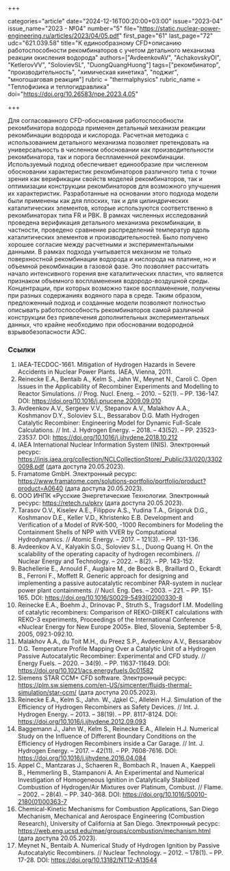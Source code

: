 +++

categories="article"
date="2024-12-16T00:20:00+03:00"
issue="2023-04"
issue_name="2023 - №04"
number="5"
file="https://static.nuclear-power-engineering.ru/articles/2023/04/05.pdf"
first_page="61"
last_page="72"
udc="621.039.58"
title="К единообразному CFD+описанию работоспособности рекомбинаторов с учетом детального механизма реакции окисления водорода"
authors=["AvdeenkovAV", "AchakovskyOI", "KetlerovVV", "SolovievSL", "DuongQuangHuong"]
tags=["рекомбинатор", "производительность", "химическая кинетика", "поджиг", "многошаговая реакция"]
rubric = "thermalphysics"
rubric_name = "Теплофизика и теплогидравлика"
doi="https://doi.org/10.26583/npe.2023.4.05"

+++

Для согласованного CFD-обоснования работоспособности рекомбинатора водорода применен детальный механизм реакции рекомбинации водорода и кислорода. Расчетная методика с использованием детального механизма позволяет претендовать на универсальность в численном обосновании как производительности рекомбинатора, так и порога беспламенной рекомбинации. Используемый подход обеспечивает единообразие при численном обосновании характеристик рекомбинаторов различного типа с точки зрения как верификации свойств моделей рекомбинаторов, так и оптимизации конструкции рекомбинаторов для возможного улучшения их характеристик. Разработанные на основании этого подхода модели были применены как для плоских, так и для цилиндрических каталитических элементов, которые используются соответственно в рекомбинаторах типа FR и РВК. В рамках численных исследований проведена верификация детального механизма рекомбинации, в частности, проведено сравнение распределений температур вдоль каталитических элементов и производительностей. Было получено хорошее согласие между расчетными и экспериментальными данными. В рамках подхода учитывается механизм не только поверхностной рекомбинации водорода и кислорода на платине, но и объемной рекомбинации в газовой фазе. Это позволяет рассчитать начало интенсивного горения вне каталитических пластин, что является признаком объемного воспламенения водородо-воздушной среды. Концентрации, при которых возможно такое воспламенение, получены при разных содержаниях водяного пара в среде. Таким образом, предложенный подход и созданные модели позволяют полностью описывать работоспособность рекомбинаторов самой различной конструкции без привлечения дополнительных экспериментальных данных, что крайне необходимо при обосновании водородной взрывобезопасности АЭС.

### Ссылки

1. IAEA-TECDOC-1661. Mitigation of Hydrogen Hazards in Severe Accidents in Nuclear Power Plants. IAEA, Vienna, 2011.
2. Reinecke E.A., Bentaib A., Kelm S., Jahn W., Meynet N., Caroli C. Open Issues in the Applicability of Recombiner Experiments and Modelling to Reactor Simulations. // Prog. Nucl. Energ. – 2010. – 52(1). – PP. 136-147. DOI: https://doi.org/10.1016/j.pnucene.2009.09.010
3. Avdeenkov A.V., Sergeev V.V., Stepanov A.V., Malakhov A.A., Koshmanov D.Y., Soloviev S.L., Bessarabov D.G. Math Hydrogen Catalytic Recombiner: Engineering Model for Dynamic Full-Scale Calculations. // Int. J. Hydrogen Energy. – 2018. – 43(52). – PP. 23523-23537. DOI: https://doi.org/10.1016/j.ijhydene.2018.10.212
4. IAEA International Nuclear Information System (INIS). Электронный ресурс: https://inis.iaea.org/collection/NCLCollectionStore/_Public/33/020/33020098.pdf (дата доступа 20.05.2023).
5. Framatome GmbH. Электронный ресурс: https://www.framatome.com/solutions-portfolio/portfolio/product?product=A0640 (дата доступа 20.05.2023).
6. ООО ИНПК «Русские Энергетические Технологии. Электронный ресурс: https://retech.ru/pkrv (дата доступа 20.05.2023).
7. Tarasov O.V., Kiselev A.E., Filippov A.S., Yudina T.A., Grigoruk D.G., Koshmanov D.E., Keller V.D., Khristenko E.B. Development and Verification of a Model of RVK-500, -1000 Recombiners for Modeling the Containment Shells of NPP with VVER by Computational Hydrodynamics. // Atomic Energy. – 2017. – 121(3). – PP. 131-136.
8. Avdeenkov A.V., Kalyakin S.G., Soloviev S.L., Duong Quang H. On the scalability of the operating capacity of hydrogen recombiners. // Nuclear Energy and Technology. – 2022. – 8(2). – PP. 143-152.
9. Bachellerie E., Arnould F., Auglaire M., de Boeck B., Braillard O., Eckardt B., Ferroni F., Moffett R. Generic approach for designing and implementing a passive autocatalytic recombiner PAR-system in nuclear power plant containments. // Nucl. Eng. Des. – 2003. – 221. – PP. 151-165. DOI: https://doi.org/10.1016/S0029-5493(02)00330-8
10. Reinecke E.A., Boehm J., Drinovac P., Struth S., Tragsdorf I.M. Modelling of catalytic recombiners: Comparison of REKO-DIREKT calculations with REKO-3 experiments, Proceedings of the International Conference «Nuclear Energy for New Europe 2005». Bled, Slovenia, September 5-8, 2005, 092.1-092.10.
11. Malakhov A.A., du Toit M.H., du Preez S.P., Avdeenkov A.V., Bessarabov D.G. Temperature Profile Mapping Over a Catalytic Unit of a Hydrogen Passive Autocatalytic Recombiner: Experimental and CFD study. // Energy Fuels. – 2020. – 34(9). – PP. 11637-11649. DOI: https://doi.org/10.1021/acs.energyfuels.0c01582
12. Siemens STAR CCM+ CFD software. Электронный ресурс: https://plm.sw.siemens.com/en-US/simcenter/fluids-thermal-simulation/star-ccm/ (дата доступа 20.05.2023).
13. Reinecke E.A., Kelm S., Jahn. W., Jдkel C., Allelein H.J. Simulation of the Efficiency of Hydrogen Recombiners as Safety Devices. // Int. J. Hydrogen Energy. – 2013. – 38(19). – PP. 8117-8124. DOI: https://doi.org/10.1016/j.ijhydene.2012.09.093
14. Baggemann J., Jahn W., Kelm S., Reinecke E.A., Allelein H.J. Numerical Study on the Influence of Different Boundary Conditions on the Efficiency of Hydrogen Recombiners inside a Car Garage. // Int. J. Hydrogen Energy. – 2017. – 42(11). – PP. 7608-7616. DOI: https://doi.org/10.1016/j.ijhydene.2016.04.084
15. Appel C., Mantzaras J., Schaeren R., Bombach R., Inauen A., Kaeppeli B., Hemmerling B., Stampanoni A. An Experimental and Numerical Investigation of Homogeneous Ignition in Catalytically Stabilized Combustion of Hydrogen/Air Mixtures over Platinum, Combust. // Flame. – 2002. – 28(4). – PP. 340-368. DOI: https://doi.org/10.1016/S0010-2180(01)00363-7
16. Chemical-Kinetic Mechanisms for Combustion Applications, San Diego Mechanism, Mechanical and Aerospace Engineering (Combustion Research), University of California at San Diego. Электронный ресурс: https://web.eng.ucsd.edu/mae/groups/combustion/mechanism.html (дата доступа 20.05.2023).
17. Meynet N., Bentaib A. Numerical Study of Hydrogen Ignition by Passive Autocatalytic Recombiners. // Nuclear Technology. – 2012. – 178(1). – PP. 17-28. DOI: https://doi.org/10.13182/NT12-A13544